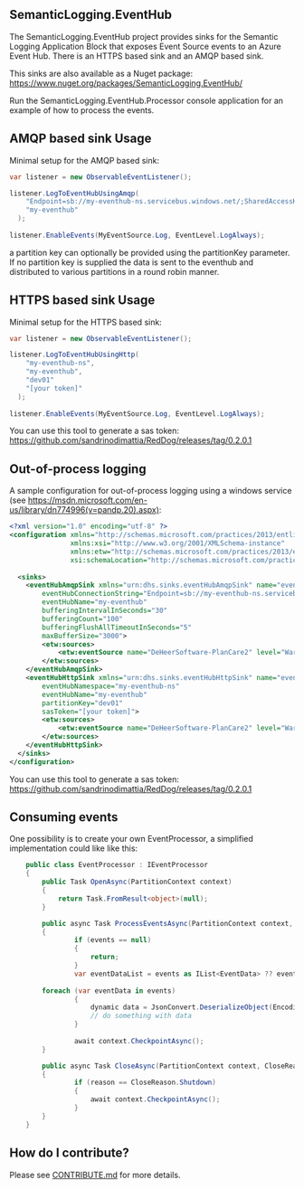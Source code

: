 ## SemanticLogging.EventHub
The SemanticLogging.EventHub project provides sinks for the Semantic Logging Application Block that exposes Event Source events to an Azure Event Hub. There is an HTTPS based sink and an AMQP based sink.

This sinks are also available as a Nuget package: https://www.nuget.org/packages/SemanticLogging.EventHub/

Run the SemanticLogging.EventHub.Processor console application for an example of how to process the events.

## AMQP based sink Usage

Minimal setup for the AMQP based sink:
```c#
var listener = new ObservableEventListener();

listener.LogToEventHubUsingAmqp(
    "Endpoint=sb://my-eventhub-ns.servicebus.windows.net/;SharedAccessKeyName=RootManageSharedAccessKey;SharedAccessKey=[your key]",
    "my-eventhub"
  );
  
listener.EnableEvents(MyEventSource.Log, EventLevel.LogAlways);
```

a partition key can optionally be provided using the partitionKey parameter. If no partition key is supplied the data is sent to the eventhub and distributed to various partitions in a round robin manner. 

## HTTPS based sink Usage

Minimal setup for the HTTPS based sink:
```c#
var listener = new ObservableEventListener();

listener.LogToEventHubUsingHttp(
    "my-eventhub-ns",
    "my-eventhub",
    "dev01"
    "[your token]"
  );
  
listener.EnableEvents(MyEventSource.Log, EventLevel.LogAlways);
```

You can use this tool to generate a sas token: https://github.com/sandrinodimattia/RedDog/releases/tag/0.2.0.1

## Out-of-process logging

A sample configuration for out-of-process logging using a windows service (see https://msdn.microsoft.com/en-us/library/dn774996(v=pandp.20).aspx):

```xml
<?xml version="1.0" encoding="utf-8" ?>
<configuration xmlns="http://schemas.microsoft.com/practices/2013/entlib/semanticlogging/etw"
               xmlns:xsi="http://www.w3.org/2001/XMLSchema-instance"
			   xmlns:etw="http://schemas.microsoft.com/practices/2013/entlib/semanticlogging/etw"
               xsi:schemaLocation="http://schemas.microsoft.com/practices/2013/entlib/semanticlogging/etw SemanticLogging-svc.xsd">
  
  <sinks>
	<eventHubAmqpSink xmlns="urn:dhs.sinks.eventHubAmqpSink" name="eventHubAmqpSink" type ="SemanticLogging.EventHub.EventHubAmqpSink, EnterpriseLibrary.SemanticLogging.EventHub"
		eventHubConnectionString="Endpoint=sb://my-eventhub-ns.servicebus.windows.net/;SharedAccessKeyName=RootManageSharedAccessKey;SharedAccessKey=[your key]"
		eventHubName="my-eventhub"
		bufferingIntervalInSeconds="30"
		bufferingCount="100"
		bufferingFlushAllTimeoutInSeconds="5"
		maxBufferSize="3000">
		<etw:sources>
			<etw:eventSource name="DeHeerSoftware-PlanCare2" level="Warning" />
		</etw:sources>
	</eventHubAmqpSink>
	<eventHubHttpSink xmlns="urn:dhs.sinks.eventHubHttpSink" name="eventHubHttpSink" type ="SemanticLogging.EventHub.EventHubHttpSink, EnterpriseLibrary.SemanticLogging.EventHub"
		eventHubNamespace="my-eventhub-ns"
		eventHubName="my-eventhub"
		partitionKey="dev01"
		sasToken="[your token]">
		<etw:sources>
			<etw:eventSource name="DeHeerSoftware-PlanCare2" level="Warning" />
		</etw:sources>
	</eventHubHttpSink>
  </sinks>
</configuration>
```

You can use this tool to generate a sas token: https://github.com/sandrinodimattia/RedDog/releases/tag/0.2.0.1

## Consuming events

One possibility is to create your own EventProcessor, a simplified implementation could like like this:

```c#
    public class EventProcessor : IEventProcessor
    {
        public Task OpenAsync(PartitionContext context)
        {
            return Task.FromResult<object>(null);
        }

        public async Task ProcessEventsAsync(PartitionContext context, IEnumerable<EventData> events)
        {
                if (events == null)
                {
                    return;
                }
                var eventDataList = events as IList<EventData> ?? events.ToList();
			
		foreach (var eventData in events)
            	{
                	dynamic data = JsonConvert.DeserializeObject(Encoding.Default.GetString(eventData.GetBytes()));
                	// do something with data
            	}
				
                await context.CheckpointAsync();
        }

        public async Task CloseAsync(PartitionContext context, CloseReason reason)
        {
                if (reason == CloseReason.Shutdown)
                {
                    await context.CheckpointAsync();
                }
        }
    }
```


## How do I contribute?

Please see [CONTRIBUTE.md](/CONTRIBUTE.md) for more details.

